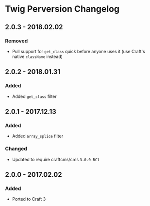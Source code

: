 # Twig Perversion Changelog

## 2.0.3 - 2018.02.02
### Removed
* Pull support for `get_class` quick before anyone uses it (use Craft's native `className` instead)

## 2.0.2 - 2018.01.31
### Added
* Added `get_class` filter

## 2.0.1 - 2017.12.13
### Added
* Added `array_splice` filter
### Changed
* Updated to require craftcms/cms `3.0.0-RC1`

## 2.0.0 - 2017.02.02
### Added
- Ported to Craft 3
